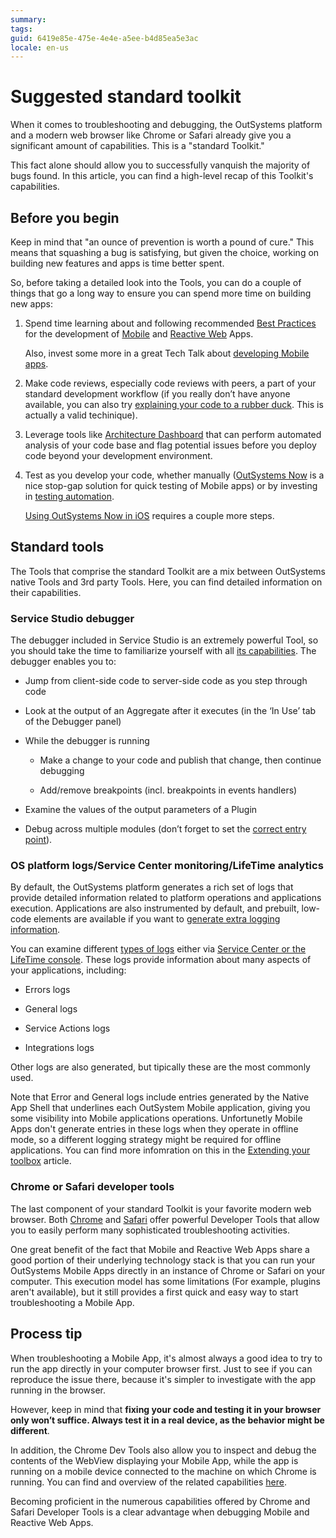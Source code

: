 ```yaml
---
summary:
tags:
guid: 6419e85e-475e-4e4e-a5ee-b4d85ea5e3ac
locale: en-us
---
```


# Suggested standard toolkit

When it comes to troubleshooting and debugging, the OutSystems platform and a modern web browser like Chrome or Safari already give you a significant amount of capabilities. This is a "standard Toolkit." 

This fact alone should allow you to successfully vanquish the majority of bugs found. In this article, you can find a high-level recap of this Toolkit's capabilities.

## Before you begin

Keep in mind that "an ounce of prevention is worth a pound of cure." This means that squashing a bug is satisfying, but given the choice, working on building new features and apps is time better spent.

So, before taking a detailed look into the Tools, you can do a couple of things that go a long way to ensure you can spend more time on building new apps:

1. Spend time learning about and following recommended [Best Practices](https://success.outsystems.com/Documentation/Best_Practices) for the development of [Mobile](https://success.outsystems.com/Documentation/Best_Practices/Development/OutSystems_Mobile_Best_Practices) and [Reactive Web](https://www.outsystems.com/learn/lesson/2073/reactive-web-overview-and-best-practices) Apps. 
    
    Also, invest some more in a great Tech Talk about [developing Mobile apps](https://www.outsystems.com/learn/lesson/1737/developing-mobile-apps).

1. Make code reviews, especially code reviews with peers, a part of your standard development workflow (if you really don’t have anyone available, you can also try [explaining your code to a rubber duck](https://en.wikipedia.org/wiki/Rubber_duck_debugging). This is actually a valid techinique).

1. Leverage tools like [Architecture Dashboard](https://success.outsystems.com/Documentation/Architecture_Dashboard/Introduction_to_Architecture_Dashboard) that can perform automated analysis of your code base and flag potential issues before you deploy code beyond your development environment.

1. Test as you develop your code, whether manually ([OutSystems Now](https://success.outsystems.com/Documentation/11/Delivering_Mobile_Apps/Test_Your_Mobile_App_in_the_Device_Using_OutSystems_Now) is a nice stop-gap solution for quick testing of Mobile apps) or by investing in [testing automation](https://success.outsystems.com/Documentation/Best_Practices/OutSystems_Testing_Guidelines).

    <div class="info" markdown="1"> 
    
    [Using OutSystems Now in iOS](https://www.outsystems.com/forums/discussion/52566/outsystems-now-app-is-out-of-apple-store/) requires a couple more steps.

    </div> 
    
## Standard tools

The Tools that comprise the standard Toolkit are a mix between OutSystems native Tools and 3rd party Tools. Here, you can find detailed information on their capabilities.

### Service Studio debugger

The debugger included in Service Studio is an extremely powerful Tool, so you should take the time to familiarize yourself with all [its capabilities](https://success.outsystems.com/Documentation/11/Developing_an_Application/Troubleshooting_Applications/Debugging_Applications). The debugger enables you to:

* Jump from client-side code to server-side code as you step through code

* Look at the output of an Aggregate after it executes (in the ‘In Use’ tab of the Debugger panel)

* While the debugger is running

    * Make a change to your code and publish that change, then continue debugging

    * Add/remove breakpoints (incl. breakpoints in events handlers)

* Examine the values of the output parameters of a Plugin

* Debug across multiple modules (don’t forget to set the [correct entry point](https://success.outsystems.com/Documentation/11/Developing_an_Application/Troubleshooting_Applications/Debugging_Applications/Debugging_Producer_Modules)).

### OS platform logs/Service Center monitoring/LifeTime analytics

By default, the OutSystems platform generates a rich set of logs that provide detailed information related to platform operations and applications execution. Applications are also instrumented by default, and prebuilt, low-code elements are available if you want to [generate extra logging information](https://success.outsystems.com/Documentation/11/Developing_an_Application/Troubleshooting_Applications/Log_Information_in_Action_Flows).

You can examine different [types of logs](https://success.outsystems.com/Documentation/11/Managing_the_Applications_Lifecycle/Monitor_and_Troubleshoot/View_the_Environment_Logs_and_Status) either via [Service Center or the LifeTime console](https://success.outsystems.com/Documentation/11/Managing_the_Applications_Lifecycle/Monitor_and_Troubleshoot/View_the_Environment_Logs_and_Status). These logs provide information about many aspects of your applications, including:

* Errors logs 

* General logs

* Service Actions logs

* Integrations logs

Other logs are also generated, but tipically these are the most commonly used. 

<div class="info" markdown="1">

Note that Error and General logs include entries generated by the Native App Shell that underlines each OutSystem Mobile application, giving you some visibility into Mobile applications operations. 
Unfortunetly Mobile Apps don't generate entries in these logs when they operate in offline mode, so a different logging strategy might be required for offline applications. You can find more infomration on this in the [Extending your toolbox](extended-toolkit.md) article.

</div>

### Chrome or Safari developer tools

The last component of your standard Toolkit is your favorite modern web browser. Both [Chrome](https://developers.google.com/web/tools/chrome-devtools/) and [Safari](https://support.apple.com/guide/safari-developer/safari-developer-tools-overview-dev073038698/mac) offer powerful Developer Tools that allow you to easily perform many sophisticated troubleshooting activities.

One great benefit of the fact that Mobile and Reactive Web Apps share a good portion of their underlying technology stack is that you can run your OutSystems Mobile Apps directly in an instance of Chrome or Safari on your computer. This execution model has some limitations (For example, plugins aren't available), but it still provides a first quick and easy way to start troubleshooting a Mobile App.

## Process tip

When troubleshooting a Mobile App, it's almost always a good idea to try to run the app directly in your computer browser first. Just to see if you can reproduce the issue there, because it's simpler to investigate with the app running in the browser. 

However, keep in mind that **fixing your code and testing it in your browser only won’t suffice. Always test it in a real device, as the behavior might be different**.

In addition, the Chrome Dev Tools also allow you to inspect and debug the contents of the WebView displaying your Mobile App, while the app is running on a mobile device connected to the machine on which Chrome is running. You can find and overview of the related capabilities [here](https://success.outsystems.com/Documentation/11/Developing_an_Application/Troubleshooting_Applications/Advanced_Mobile_App_Troubleshooting_Using_Chrome).

Becoming proficient in the numerous capabilities offered by Chrome and Safari Developer Tools is a clear advantage when debugging Mobile and Reactive Web Apps.
